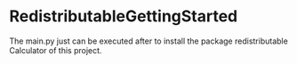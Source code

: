 # RedistributableGettingStarted
The main.py just can be executed after to install the package redistributable Calculator of this project.
